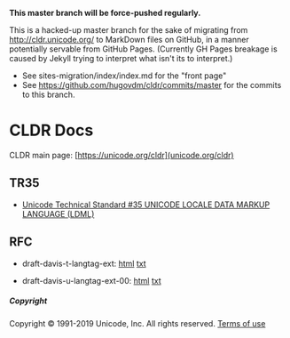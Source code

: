 **This master branch will be force-pushed regularly.**

This is a hacked-up master branch for the sake of migrating from
http://cldr.unicode.org/ to MarkDown files on GitHub, in a manner potentially
servable from GitHub Pages. (Currently GH Pages breakage is caused by Jekyll
trying to interpret what isn't its to interpret.)

- See sites-migration/index/index.md for the "front page"
- See https://github.com/hugovdm/cldr/commits/master for the commits to this
  branch.

# CLDR Docs

CLDR main page: [https://unicode.org/cldr](unicode.org/cldr)

## TR35

- [Unicode Technical Standard #35 UNICODE LOCALE DATA MARKUP LANGUAGE (LDML)](ldml/tr35.html)

## RFC

- draft-davis-t-langtag-ext: [html](rfc/draft-davis-t-langtag-ext.html) [txt](rfc/draft-davis-t-langtag-ext.txt)

- draft-davis-u-langtag-ext-00: [html](rfc/draft-davis-u-langtag-ext-00.html) [txt](rfc/draft-davis-u-langtag-ext-00.txt)

##### Copyright

Copyright &copy; 1991-2019 Unicode, Inc.
All rights reserved.
[Terms of use](http://www.unicode.org/copyright.html)
